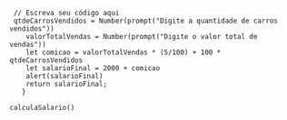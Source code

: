 ```function calculaSalario(qtdeCarrosVendidos, valorTotalVendas) {
 // Escreva seu código aqui
 qtdeCarrosVendidos = Number(prompt("Digite a quantidade de carros vendidos"))
    valorTotalVendas = Number(prompt("Digite o valor total de vendas"))
    let comicao = valorTotalVendas * (5/100) + 100 * qtdeCarrosVendidos
    let salarioFinal = 2000 + comicao
    alert(salarioFinal)
    return salarioFinal;
   }

calculaSalario()